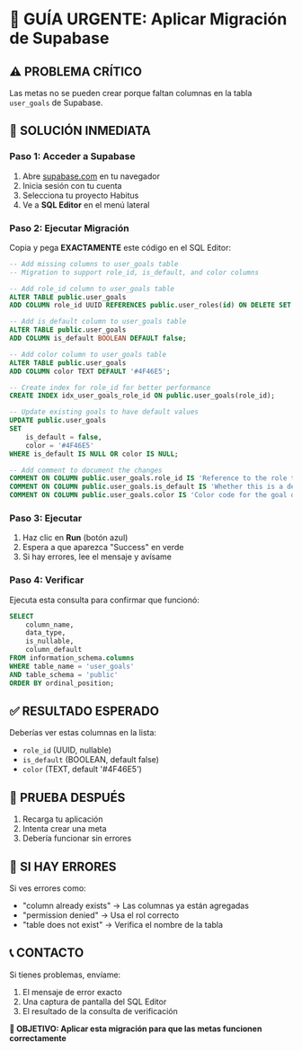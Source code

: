 # 🚨 GUÍA URGENTE: Aplicar Migración de Supabase

## ⚠️ **PROBLEMA CRÍTICO**
Las metas no se pueden crear porque faltan columnas en la tabla `user_goals` de Supabase.

## 🔧 **SOLUCIÓN INMEDIATA**

### **Paso 1: Acceder a Supabase**
1. Abre [supabase.com](https://supabase.com) en tu navegador
2. Inicia sesión con tu cuenta
3. Selecciona tu proyecto Habitus
4. Ve a **SQL Editor** en el menú lateral

### **Paso 2: Ejecutar Migración**
Copia y pega **EXACTAMENTE** este código en el SQL Editor:

```sql
-- Add missing columns to user_goals table
-- Migration to support role_id, is_default, and color columns

-- Add role_id column to user_goals table
ALTER TABLE public.user_goals 
ADD COLUMN role_id UUID REFERENCES public.user_roles(id) ON DELETE SET NULL;

-- Add is_default column to user_goals table
ALTER TABLE public.user_goals 
ADD COLUMN is_default BOOLEAN DEFAULT false;

-- Add color column to user_goals table
ALTER TABLE public.user_goals 
ADD COLUMN color TEXT DEFAULT '#4F46E5';

-- Create index for role_id for better performance
CREATE INDEX idx_user_goals_role_id ON public.user_goals(role_id);

-- Update existing goals to have default values
UPDATE public.user_goals 
SET 
    is_default = false,
    color = '#4F46E5'
WHERE is_default IS NULL OR color IS NULL;

-- Add comment to document the changes
COMMENT ON COLUMN public.user_goals.role_id IS 'Reference to the role this goal belongs to';
COMMENT ON COLUMN public.user_goals.is_default IS 'Whether this is a default goal for the role';
COMMENT ON COLUMN public.user_goals.color IS 'Color code for the goal display';
```

### **Paso 3: Ejecutar**
1. Haz clic en **Run** (botón azul)
2. Espera a que aparezca "Success" en verde
3. Si hay errores, lee el mensaje y avísame

### **Paso 4: Verificar**
Ejecuta esta consulta para confirmar que funcionó:

```sql
SELECT 
    column_name, 
    data_type, 
    is_nullable, 
    column_default
FROM information_schema.columns 
WHERE table_name = 'user_goals' 
AND table_schema = 'public'
ORDER BY ordinal_position;
```

## ✅ **RESULTADO ESPERADO**
Deberías ver estas columnas en la lista:
- `role_id` (UUID, nullable)
- `is_default` (BOOLEAN, default false)
- `color` (TEXT, default '#4F46E5')

## 🧪 **PRUEBA DESPUÉS**
1. Recarga tu aplicación
2. Intenta crear una meta
3. Debería funcionar sin errores

## 🚨 **SI HAY ERRORES**
Si ves errores como:
- "column already exists" → Las columnas ya están agregadas
- "permission denied" → Usa el rol correcto
- "table does not exist" → Verifica el nombre de la tabla

## 📞 **CONTACTO**
Si tienes problemas, envíame:
1. El mensaje de error exacto
2. Una captura de pantalla del SQL Editor
3. El resultado de la consulta de verificación

**🎯 OBJETIVO: Aplicar esta migración para que las metas funcionen correctamente**
